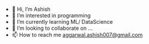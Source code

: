 - 👋 Hi, I’m Ashish
- 👀 I’m interested in programming
- 🌱 I’m currently learning ML/ DataScience
- 💞️ I’m looking to collaborate on ...
- 📫 How to reach me aggarwal.ashish007@gmail.com

<!---
siashish18/siashish18 is a ✨ special ✨ repository because its `README.md` (this file) appears on your GitHub profile.
You can click the Preview link to take a look at your changes.
--->
